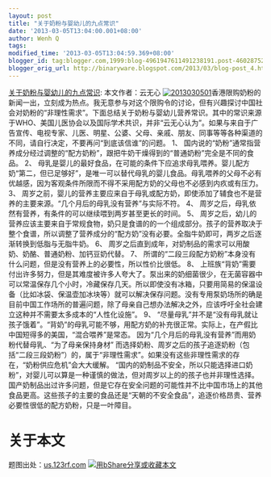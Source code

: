 ```yaml
---
layout: post
title: "关于奶粉与婴幼儿的九点常识"
date: '2013-03-05T13:04:00.001+08:00'
author: Wenh Q
tags:
modified_time: '2013-03-05T13:04:59.369+08:00'
blogger_id: tag:blogger.com,1999:blog-4961947611491238191.post-4602875266178956394
blogger_orig_url: http://binaryware.blogspot.com/2013/03/blog-post_4.html
---
```


[关于奶粉与婴幼儿的九点常识](http://songshuhui.net/archives/79284): 
本文作者：云无心
[![](http://cdn.songshuhui.net/wp-content/uploads/2013/03/2013030501.jpg "2013030501")](http://cdn.songshuhui.net/wp-content/uploads/2013/03/2013030501.jpg)香港限购奶粉的新闻一出，立刻成为热点。我无意参与对这个限购令的讨论，但有兴趣探讨中国社会对奶粉的“非理性需求”。下面总结关于奶粉与婴幼儿营养常识。其中的常识来源于WHO、美国儿医协会以及国际学术共识，并非“云无心认为”。如果与来自于广告宣传、电视专家、儿医、明星、公婆、父母、亲戚、朋友、同事等等各种渠道的不同，请自行决定，不要再问“到底该信谁”的问题。
1、
国内说的“奶粉”通常指营养成分经过调整的“配方奶粉”，跟把牛奶干燥得到的“普通奶粉”完全是不同的食品。
2、
母乳是婴儿的最好食品，在可能的条件下应追求母乳喂养。婴儿配方奶“第二，但已足够好”，是唯一可以替代母乳的婴儿食品。母乳喂养的父母不必有优越感，因为客观条件所限而不得不采用配方奶的父母也不必感到内疚或有压力。
3、
周岁之前，婴儿的营养主要应来自于母乳或配方奶，即使添加了辅食也不是营养的主要来源。“几个月后的母乳没有营养”与实际不符。
4、 周岁之后，母乳依然有营养，有条件的可以继续喂到两岁甚至更长的时间。
5、
周岁之后，幼儿的营养应该主要来自于常规食物，奶只是食谱的的一个组成部分。孩子的营养取决于整个食谱，所以调整了营养成分的“配方奶”没有必要。全脂牛奶即可，两岁之后逐渐转换到低脂与无脂牛奶。
6、
周岁之后直到成年，对奶制品的需求可以用酸奶、奶酪、普通奶粉、加钙豆奶代替。
7、
所谓的“二段三段配方奶粉”本身没有什么问题，但是没有营养上的必要性，所以性价比很低。
8、
上班族“背奶”需要付出许多努力，但是其难度被许多人夸大了。泵出来的奶细菌很少，在无菌容器中可以常温保存几个小时，冷藏保存几天。所以即使没有冰箱，只要用简易的保温设备（比如冰袋、保温壶加冰块等）就可以解决保存问题。没有专用泵奶场所的确是目前中国工作场所的普遍问题，除了母亲自己想办法解决之外，应该呼吁全社会建立这种并不需要太多成本的“人性化设施”。
9、
“尽量母乳”并不是“没有母乳就让孩子饿着”。“背奶”的母乳可能不够，用配方奶的补充很正常。实际上，在产假比中国短得多的美国，“混合喂养”是常态。
因为“几个月后的母乳没有营养”而用奶粉代替母乳、“为了母亲保持身材”
而选择奶粉、周岁之后的孩子追逐奶粉（包括“二段三段奶粉”）的，属于“非理性需求”。如果没有这些非理性需求的存在，“奶粉供应危机”会大大缓解。
“国内的奶制品不安全，所以只能选择进口奶粉”，对婴儿可以算是一种谨慎的做法，但对周岁以上的的孩子也并非理性选择。国产奶制品出过许多问题，但是它存在安全问题的可能性并不比中国市场上的其他食品更高。这些孩子的主要的食品还是“天朝的不安全食品”，追逐价格昂贵、营养必要性很低的配方奶粉，只是一叶障目。

关于本文
========

题图出处：[us.123rf.com](http://us.123rf.com/)
[![用bShare分享或收藏本文](http://static.bshare.cn/frame/images/button_custom1-zh.gif)](http://www.bshare.cn/share?url=http%3A%2F%2Fsongshuhui.net%2Farchives%2F79284&title=%E5%85%B3%E4%BA%8E%E5%A5%B6%E7%B2%89%E4%B8%8E%E5%A9%B4%E5%B9%BC%E5%84%BF%E7%9A%84%E4%B9%9D%E7%82%B9%E5%B8%B8%E8%AF%86 "用bShare分享或收藏本文")
